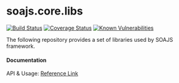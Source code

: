 # soajs.core.libs
[![Build Status](https://travis-ci.org/soajs/soajs.core.libs.svg?branch=master)](https://travis-ci.org/soajs/soajs.core.libs)
[![Coverage Status](https://coveralls.io/repos/soajs/soajs.core.libs/badge.png)](https://coveralls.io/r/soajs/soajs.core.libs)
[![Known Vulnerabilities](https://snyk.io/test/github/soajs/soajs.core.libs/badge.svg)](https://snyk.io/test/github/soajs/soajs.core.libs)

The following repository provides a set of libraries used by SOAJS framework.

#### Documentation
API & Usage: [Reference Link](https://soajsorg.atlassian.net/wiki/spaces/SOAJ/overview)

